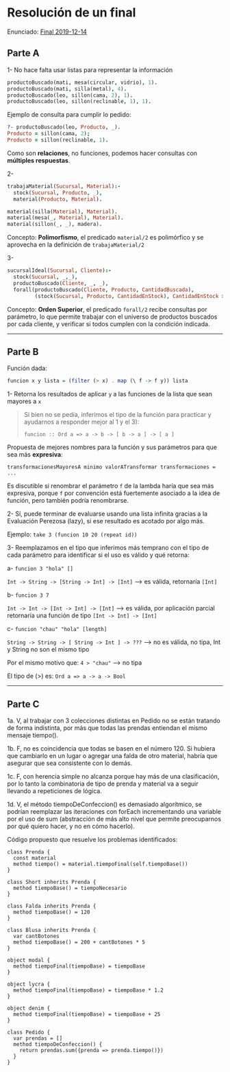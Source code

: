 # Resolución de un final

Enunciado: [Final 2019-12-14](https://docs.google.com/document/d/1BBw-o0t_Zs9BF8FSwyglYgiiS0jQkG4uGnOLDqvbOw0/edit#heading=h.i5mxggzi5478)

## Parte A

1- No hace falta usar listas para representar la información

```prolog
productoBuscado(mati, mesa(circular, vidrio), 1).
productoBuscado(mati, silla(metal), 4).
productoBuscado(leo, sillon(cama, 2), 1).
productoBuscado(leo, sillon(reclinable, 1), 1).
```

Ejemplo de consulta para cumplir lo pedido:

```prolog
?- productoBuscado(leo, Producto, _).
Producto = sillon(cama, 2);
Producto = sillon(reclinable, 1).
```

Como son **relaciones**, no funciones, podemos hacer consultas con **múltiples respuestas**.

2-

```prolog
trabajaMaterial(Sucursal, Material):-
  stock(Sucursal, Producto, _),
  material(Producto, Material).

material(silla(Material), Material).
material(mesa(_, Material), Material).
material(sillon(_, _), madera).
```

Concepto: **Polimorfismo**, el predicado `material/2` es polimórfico y se aprovecha en la definición de `trabajaMaterial/2`

3-

```prolog
sucursalIdeal(Sucursal, Cliente):-
  stock(Sucursal, _,_),
  productoBuscado(Cliente, _, _),
  forall(productoBuscado(Cliente, Producto, CantidadBuscada), 
         (stock(Sucursal, Producto, CantidadEnStock), CantidadEnStock >= CantidadBuscada)).
```

Concepto: **Orden Superior**, el predicado `forall/2` recibe consultas por parámetro, lo que permite trabajar con el universo de productos buscados por cada cliente, y verificar si todos cumplen con la condición indicada.

----------

## Parte B

Función dada:
```haskell
funcion x y lista = (filter (> x) . map (\ f -> f y)) lista
```

1- Retorna los resultados de aplicar `y` a las funciones de la lista que sean mayores a `x`

> Si bien no se pedía, inferimos el tipo de la función para practicar y ayudarnos a responder mejor al 1 y el 3):
>
> `funcion :: Ord a => a -> b -> [ b -> a ] -> [ a ]`

Propuesta de mejores nombres para la función y sus parámetros para que sea más **expresiva**:

`transformacionesMayoresA minimo valorATransformar transformaciones = ...`

Es discutible si renombrar el parámetro `f` de la lambda haría que sea más expresiva, porque `f` por convención está fuertemente asociado a la idea de función, pero también podría renombrarse.

2- Sí, puede terminar de evaluarse usando una lista infinita gracias a la Evaluación Perezosa (lazy), si ese resultado es acotado por algo más.

Ejemplo: `take 3 (funcion 10 20 (repeat id))`

3- Reemplazamos en el tipo que inferimos más temprano con el tipo de cada parámetro para identificar si el uso es válido y qué retorna:

a- `funcion 3 "hola" []`

`Int -> String -> [String -> Int] -> [Int]` --> es válida, retornaría `[Int]`

b- `funcion 3 7`

`Int -> Int -> [Int -> Int] -> [Int]` --> es válida, por aplicación parcial retornaría una función de tipo `[Int -> Int] -> [Int]`

c- `funcion "chau" "hola" [length]`

`String -> String -> [ String -> Int ] -> ???`  --> no es válida, no tipa, Int y String no son el mismo tipo

Por el mismo motivo que: `4 > "chau"`  --> no tipa

El tipo de (>) es: `Ord a => a -> a -> Bool`

----------

## Parte C

1a. V, al trabajar con 3 colecciones distintas en Pedido no se están tratando de forma indistinta, por más que todas las prendas entiendan el mismo mensaje tiempo().

1b. F, no es coincidencia que todas se basen en el número 120. Si hubiera que cambiarlo en un lugar o agregar una falda de otro material, habría que asegurar que sea consistente con lo demás.

1c. F, con herencia simple no alcanza porque hay más de una clasificación, por lo tanto la combinatoria de tipo de prenda y material va a seguir llevando a repeticiones de lógica.

1d. V, el método tiempoDeConfeccion() es demasiado algorítmico, se podrían reemplazar las iteraciones con forEach incrementando una variable por el uso de sum (abstracción de más alto nivel que permite preocuparnos por qué quiero hacer, y no en cómo hacerlo).

Código propuesto que resuelve los problemas identificados:

```wollok
class Prenda {
  const material
  method tiempo() = material.tiempoFinal(self.tiempoBase())
}

class Short inherits Prenda {
  method tiempoBase() = tiempoNecesario
}

class Falda inherits Prenda {
  method tiempoBase() = 120
}

class Blusa inherits Prenda {
  var cantBotones
  method tiempoBase() = 200 + cantBotones * 5
}

object modal {
  method tiempoFinal(tiempoBase) = tiempoBase
}

object lycra {
  method tiempoFinal(tiempoBase) = tiempoBase * 1.2
}

object denim {
  method tiempoFinal(tiempoBase) = tiempoBase + 25
}

class Pedido {
  var prendas = []
  method tiempoDeConfeccion() {
    return prendas.sum({prenda => prenda.tiempo()})
  }
}
```
